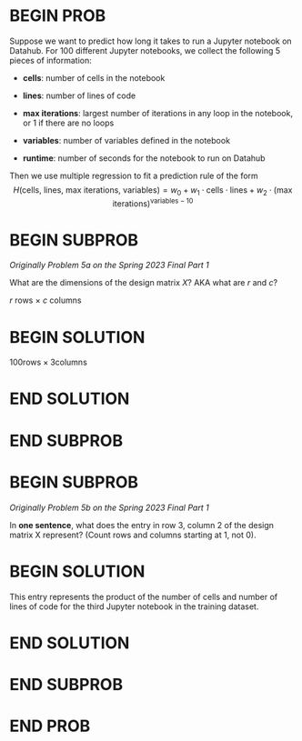 # BEGIN PROB

Suppose we want to predict how long it takes to run a
Jupyter notebook on Datahub. For 100 different Jupyter notebooks, we
collect the following 5 pieces of information:

-   **cells**: number of cells in the notebook

-   **lines**: number of lines of code

-   **max iterations**: largest number of iterations in any loop in the
    notebook, or 1 if there are no loops

-   **variables**: number of variables defined in the notebook

-   **runtime**: number of seconds for the notebook to run on Datahub

Then we use multiple regression to fit a prediction rule of the form
$$H(\text{cells, lines, max iterations, variables}) =  w_0 + w_1 \cdot \text{cells} \cdot \text{lines} + w_2 \cdot (\text{max iterations})^{\text{variables} - 10}$$

# BEGIN SUBPROB

<i>Originally Problem 5a on the Spring 2023 Final Part 1</i>

What are the dimensions of the design matrix $X$? AKA what are $r$ and $c$?

$r$ rows $\times$ $c$ columns

# BEGIN SOLUTION

$100 \text{rows} \times 3 \text{columns}$

# END SOLUTION

# END SUBPROB

# BEGIN SUBPROB

<i>Originally Problem 5b on the Spring 2023 Final Part 1</i>

In **one sentence**, what does the entry in row 3, column 2
of the design matrix X represent? (Count rows and columns starting at 1,
not 0).

# BEGIN SOLUTION

This entry represents the product of the number of cells and number
of lines of code for the third Jupyter notebook in the training dataset.

# END SOLUTION

# END SUBPROB

# END PROB